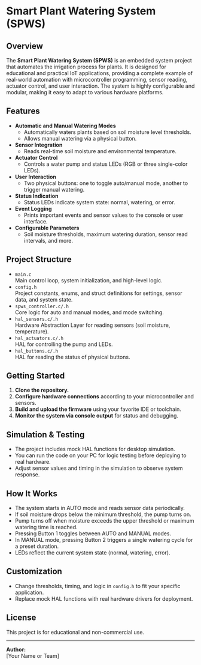 # Smart Plant Watering System (SPWS)

## Overview

The **Smart Plant Watering System (SPWS)** is an embedded system project that automates the irrigation process for plants. It is designed for educational and practical IoT applications, providing a complete example of real-world automation with microcontroller programming, sensor reading, actuator control, and user interaction. The system is highly configurable and modular, making it easy to adapt to various hardware platforms.

## Features

- **Automatic and Manual Watering Modes**
  - Automatically waters plants based on soil moisture level thresholds.
  - Allows manual watering via a physical button.
- **Sensor Integration**
  - Reads real-time soil moisture and environmental temperature.
- **Actuator Control**
  - Controls a water pump and status LEDs (RGB or three single-color LEDs).
- **User Interaction**
  - Two physical buttons: one to toggle auto/manual mode, another to trigger manual watering.
- **Status Indication**
  - Status LEDs indicate system state: normal, watering, or error.
- **Event Logging**
  - Prints important events and sensor values to the console or user interface.
- **Configurable Parameters**
  - Soil moisture thresholds, maximum watering duration, sensor read intervals, and more.

## Project Structure

- `main.c`  
  Main control loop, system initialization, and high-level logic.
- `config.h`  
  Project constants, enums, and struct definitions for settings, sensor data, and system state.
- `spws_controller.c/.h`  
  Core logic for auto and manual modes, and mode switching.
- `hal_sensors.c/.h`  
  Hardware Abstraction Layer for reading sensors (soil moisture, temperature).
- `hal_actuators.c/.h`  
  HAL for controlling the pump and LEDs.
- `hal_buttons.c/.h`  
  HAL for reading the status of physical buttons.

## Getting Started

1. **Clone the repository.**
2. **Configure hardware connections** according to your microcontroller and sensors.
3. **Build and upload the firmware** using your favorite IDE or toolchain.
4. **Monitor the system via console output** for status and debugging.

## Simulation & Testing

- The project includes mock HAL functions for desktop simulation.
- You can run the code on your PC for logic testing before deploying to real hardware.
- Adjust sensor values and timing in the simulation to observe system response.

## How It Works

- The system starts in AUTO mode and reads sensor data periodically.
- If soil moisture drops below the minimum threshold, the pump turns on.
- Pump turns off when moisture exceeds the upper threshold or maximum watering time is reached.
- Pressing Button 1 toggles between AUTO and MANUAL modes.
- In MANUAL mode, pressing Button 2 triggers a single watering cycle for a preset duration.
- LEDs reflect the current system state (normal, watering, error).

## Customization

- Change thresholds, timing, and logic in `config.h` to fit your specific application.
- Replace mock HAL functions with real hardware drivers for deployment.

## License

This project is for educational and non-commercial use.

---

**Author:**  
[Your Name or Team]  
